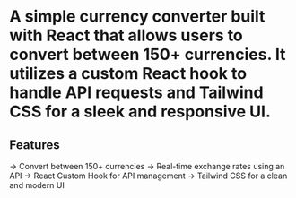 # A simple currency converter built with React that allows users to convert between 150+ currencies. It utilizes a custom React hook to handle API requests and Tailwind CSS for a sleek and responsive UI.

## Features
-> Convert between 150+ currencies
-> Real-time exchange rates using an API
-> React Custom Hook for API management
-> Tailwind CSS for a clean and modern UI 
